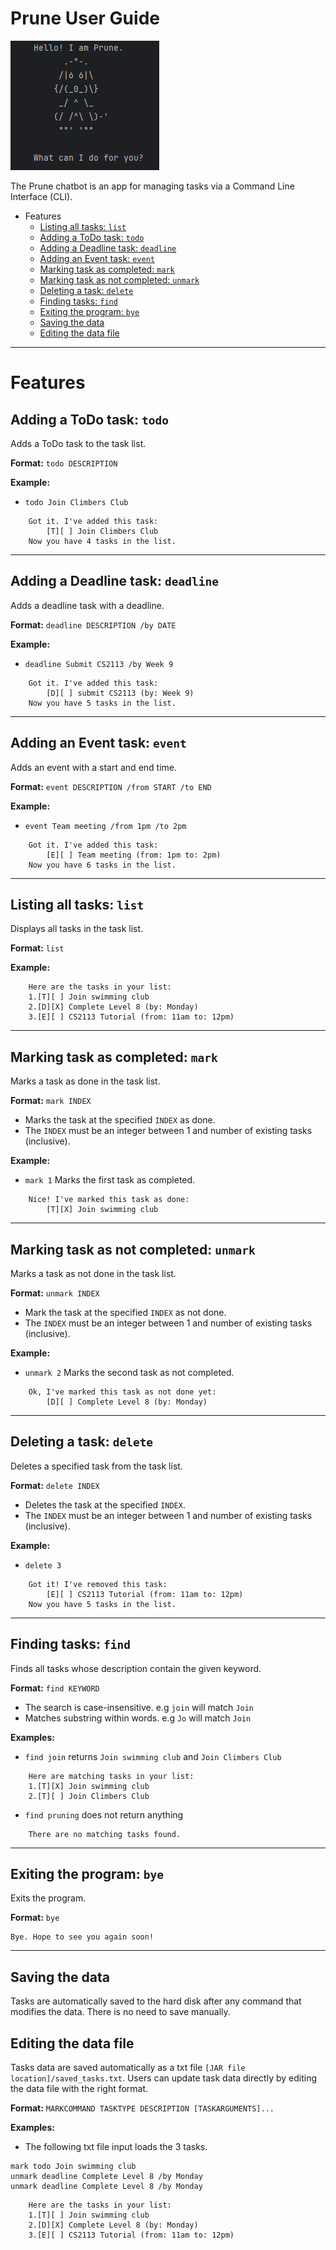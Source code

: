 # Prune User Guide

![Prune chatbot](https://raw.githubusercontent.com/ashleyang2001/ip/refs/heads/master/prune.png)

The Prune chatbot is an app for managing tasks via a Command Line Interface (CLI).
- Features
  - [Listing all tasks: `list`](#listing-all-tasks-list)
  - [Adding a ToDo task: `todo`](#adding-a-todo-task-todo)
  - [Adding a Deadline task: `deadline`](#adding-a-deadline-task-deadline)
  - [Adding an Event task: `event`](#adding-an-event-task-event)
  - [Marking task as completed: `mark`](#marking-task-as-completed-mark)
  - [Marking task as not completed: `unmark`](#marking-task-as-not-completed-unmark)
  - [Deleting a task: `delete`](#deleting-a-task-delete)
  - [Finding tasks: `find`](#finding-tasks-find)
  - [Exiting the program: `bye`](#exiting-the-program-bye)
  - [Saving the data](#saving-the-data)
  - [Editing the data file](#editing-the-data-file)

---

# Features

## Adding a ToDo task: `todo`
Adds a ToDo task to the task list.

**Format:** `todo DESCRIPTION`

**Example:**
- `todo Join Climbers Club`

```
	Got it. I've added this task:
		[T][ ] Join Climbers Club
	Now you have 4 tasks in the list.
```

---

## Adding a Deadline task: `deadline`
Adds a deadline task with a deadline.

**Format:** `deadline DESCRIPTION /by DATE`

**Example:**
- `deadline Submit CS2113 /by Week 9`


```
	Got it. I've added this task:
		[D][ ] submit CS2113 (by: Week 9)
	Now you have 5 tasks in the list.
```

---

## Adding an Event task: `event`
Adds an event with a start and end time.

**Format:** `event DESCRIPTION /from START /to END`

**Example:**
- `event Team meeting /from 1pm /to 2pm`

```
	Got it. I've added this task:
		[E][ ] Team meeting (from: 1pm to: 2pm)
	Now you have 6 tasks in the list.
```

---

## Listing all tasks: `list`
Displays all tasks in the task list.

**Format:** `list`

**Example:**
```
	Here are the tasks in your list:
	1.[T][ ] Join swimming club
	2.[D][X] Complete Level 8 (by: Monday)
	3.[E][ ] CS2113 Tutorial (from: 11am to: 12pm)
```

---

## Marking task as completed: `mark`
Marks a task as done in the task list.

**Format:** `mark INDEX`

- Marks the task at the specified `INDEX` as done.
- The `INDEX` must be an integer between 1 and number of existing tasks (inclusive).

**Example:**
- `mark 1` Marks the first task as completed.

```
	Nice! I've marked this task as done:
		[T][X] Join swimming club
```

---

## Marking task as not completed: `unmark`
Marks a task as not done in the task list.

**Format:** `unmark INDEX`

- Mark the task at the specified `INDEX` as not done.
- The `INDEX` must be an integer between 1 and number of existing tasks (inclusive).

**Example:**
- `unmark 2` Marks the second task as not completed.

```
	Ok, I've marked this task as not done yet:
		[D][ ] Complete Level 8 (by: Monday)
```

---

## Deleting a task: `delete`
Deletes a specified task from the task list.

**Format:** `delete INDEX`

- Deletes the task at the specified `INDEX`.
- The `INDEX` must be an integer between 1 and number of existing tasks (inclusive).

**Example:**
- `delete 3`

```
	Got it! I've removed this task:
		[E][ ] CS2113 Tutorial (from: 11am to: 12pm)
	Now you have 5 tasks in the list.
```

---

## Finding tasks: `find`
Finds all tasks whose description contain the given keyword.

**Format:** `find KEYWORD`

- The search is case-insensitive. e.g `join` will match `Join`
- Matches substring within words. e.g `Jo` will match `Join`

**Examples:**

- `find join`  returns `Join swimming club` and `Join Climbers Club`

```
	Here are matching tasks in your list:
	1.[T][X] Join swimming club
	2.[T][ ] Join Climbers Club
```

- `find pruning` does not return anything
```
	There are no matching tasks found.
```

---

## Exiting the program: `bye`
Exits the program.

**Format:** `bye`

```
Bye. Hope to see you again soon!
```

---

## Saving the data
Tasks are automatically saved to the hard disk after any command that modifies the data. There is no need to save manually.

## Editing the data file
Tasks data are saved automatically as a txt file `[JAR file location]/saved_tasks.txt`.
Users can update task data directly by editing the data file with the right format.

**Format:** `MARKCOMMAND TASKTYPE DESCRIPTION [TASKARGUMENTS]...`

**Examples:**
- The following txt file input loads the 3 tasks.
```
mark todo Join swimming club
unmark deadline Complete Level 8 /by Monday
unmark deadline Complete Level 8 /by Monday
```

```
	Here are the tasks in your list:
	1.[T][ ] Join swimming club
	2.[D][X] Complete Level 8 (by: Monday)
	3.[E][ ] CS2113 Tutorial (from: 11am to: 12pm)
```

